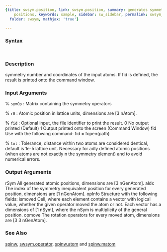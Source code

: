 ```yaml
---
{title: swsym.position, link: swsym.position, summary: generates symmetry equivalent
    positions, keywords: sample, sidebar: sw_sidebar, permalink: swsym_position.html,
  folder: swsym, mathjax: 'true'}

---
```


### Syntax

`  `

### Description

symmetry number and coordinates of the input atoms. If fid is defined,
the result is printed onto the command window.
 

### Input Arguments

% `symOp`
: Matrix containing the symmetry operators 

% `r0`
: Atomic position in lattice units, dimensions are [3 nAtom].

% `fid`
: Optional input, the file identifier to print the result.
    0   No output printed (Default)
    1   Output printed onto the screen (Command Window)
    fid Use with the following command: fid = fopen(path)

% `tol`
: Tolerance, distance within two atoms are considered
 dentical, default is 1e-5 lattice unit. Necessary for
 adly defined atomic positions (when atoms are not exactly
 n the symmetry element) and to avoid numerical errors.

### Output Arguments

rSym          All generated atomic positions, dimensions are
            [3 nGenAtom].
aIdx          The index of the symmetry inequivalent position for every
            generated position, dimensions are [1 nGenAtom].
opInfo        Structure with the following fields:
ismoved         Cell, where each element contains a vector with logical
                value, whether the given operator moved the atom or
                not. Each vector has a dimensions of [1 nSym], where
                the nSym is multiplicity of the general position.
opmove          The rotation operators for every moved atom, dimensions
                are [3 3 nGenAtom].

### See Also

[spinw](spinw.html), [swsym.operator](swsym_operator.html), [spinw.atom](spinw_atom.html) and [spinw.matom](spinw_matom.html)

